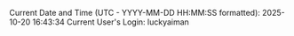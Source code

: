 Current Date and Time (UTC - YYYY-MM-DD HH:MM:SS formatted): 2025-10-20 16:43:34
Current User's Login: luckyaiman
